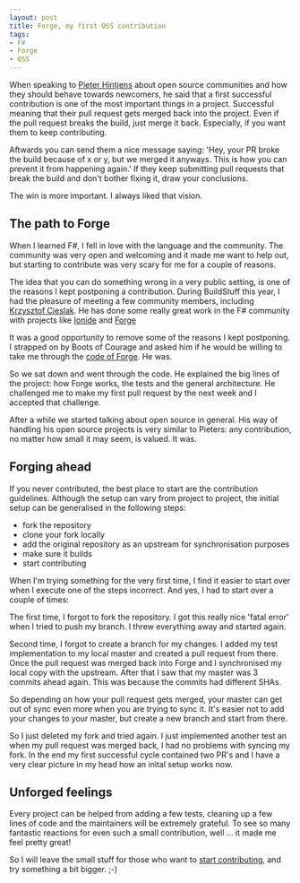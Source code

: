 ```yaml
---
layout: post
title: Forge, my first OSS contribution
tags:
- F#
- Forge
- OSS
---
```


When speaking to [Pieter Hintjens](http://hintjens.com/) about open source communities and how they should behave towards newcomers, 
he said that a first successful contribution is one of the most important things in a project. Successful meaning that their pull request gets merged back into the project.
Even if the pull request breaks the build, just merge it back. Especially, if you want them to keep contributing.

Aftwards you can send them a nice message saying: 'Hey, your PR broke the build because of x or y, but we merged it anyways. This is how you can prevent it from happening again.'
If they keep submitting pull requests that break the build and don't bother fixing it, draw your conclusions.

The win is more important. I always liked that vision.

<!--more-->

## The path to Forge

When I learned F#, I fell in love with the language and the community. The community was very open and welcoming and it made me want to help out, but 
starting to contribute was very scary for me for a couple of reasons.

The idea that you can do something wrong in a very public setting, is one of the reasons I kept postponing a contribution.
During BuildStuff this year, I had the pleasure of meeting a few community members, including [Krzysztof Cieslak](https://twitter.com/k_cieslak). He has done some really great work in the F# community
with projects like [Ionide](http://ionide.io/) and [Forge](http://forge.run/) 

It was a good opportunity to remove some of the reasons I kept postponing.
I strapped on by Boots of Courage and asked him if he would be willing to take me through the [code of Forge](https://github.com/fsharp-editing/Forge).
He was.

So we sat down and went through the code. He explained the big lines of the project: how Forge works, the tests and the general architecture. 
He challenged me to make my first pull request by the next week and I accepted that challenge.

After a while we started talking about open source in general. His way of handling his open source projects is very similar
to Pieters: any contribution, no matter how small it may seem, is valued.
It was.

## Forging ahead

If you never contributed, the best place to start are the contribution guidelines.
Although the setup can vary from project to project, the initial setup can be generalised in the following steps:

- fork the repository
- clone your fork locally
- add the original repository as an upstream for synchronisation purposes
- make sure it builds
- start contributing

When I'm trying something for the very first time, I find it easier to start over when I execute one of the steps incorrect.
And yes, I had to start over a couple of times:

The first time, I forgot to fork the repository. I got this really nice 'fatal error' when I tried to push my branch.
I threw everything away and started again.

Second time, I forgot to create a branch for my changes.
I added my test implementation to my local master and created a pull request from there.
Once the pull request was merged back into Forge and I synchronised my local copy with the upstream. After that I saw that my master was 3 commits ahead again.
This was because the commits had different SHAs.  

So depending on how your pull request gets merged, your master can get out of sync even more when you are trying to sync it.
It's easier not to add your changes to your master, but create a new branch and start from there.

So I just deleted my fork and tried again.
I just implemented another test an when my pull request was merged back, I had no problems with syncing my fork.
In the end my first successful cycle contained two PR's and I have a very clear picture in my head how an inital setup works now.

## Unforged feelings

Every project can be helped from adding a few tests, cleaning up a few lines of code and the maintainers will be extremely grateful.
To see so many fantastic reactions for even such a small contribution, well ... it made me feel pretty great!

So I will leave the small stuff for those who want to [start contributing](https://github.com/fsharp-editing/Forge/wiki/How-to-contribute-to-Forge%3F), and try something a bit bigger. ;-)
